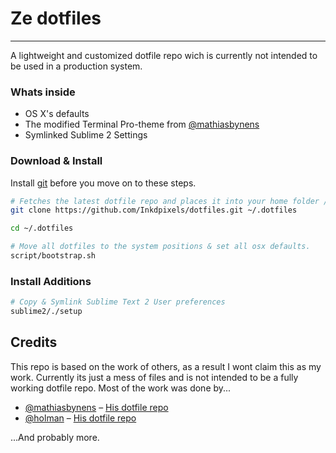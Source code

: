 # Ze dotfiles
-------------------------
A lightweight and customized dotfile repo wich is currently not intended to be used in a production system.


### Whats inside
* OS X's defaults
* The modified Terminal Pro-theme from [@mathiasbynens](https://github.com/mathiasbynens)
* Symlinked Sublime 2 Settings

### Download & Install
Install [git](http://git-scm.com/download/mac) before you move on to these steps.
```bash
# Fetches the latest dotfile repo and places it into your home folder /.dotfiles
git clone https://github.com/Inkdpixels/dotfiles.git ~/.dotfiles

cd ~/.dotfiles

# Move all dotfiles to the system positions & set all osx defaults.
script/bootstrap.sh
```

### Install Additions
```bash
# Copy & Symlink Sublime Text 2 User preferences
sublime2/./setup
```


## Credits
This repo is based on the work of others, as a result I wont claim this as my work. Currently its just a mess of files and is not intended to be a fully working dotfile repo. Most of the work was done by...

* [@mathiasbynens](https://github.com/mathiasbynens) – [His dotfile repo](https://github.com/mathiasbynens/dotfiles)
* [@holman](https://github.com/holman) – [His dotfile repo](https://github.com/holman/dotfiles)

...And probably more.